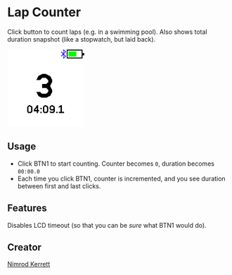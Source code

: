 # Lap Counter

Click button to count laps (e.g. in a swimming pool).
Also shows total duration snapshot (like a stopwatch, but laid back).

![Screenshot](screenshot.png)

## Usage

- Click BTN1 to start counting. Counter becomes `0`, duration becomes `00:00.0`
- Each time you click BTN1, counter is incremented, and you see duration between first and last clicks.

## Features

Disables LCD timeout (so that you can be _sure_ what BTN1 would do).

## Creator

[Nimrod Kerrett](https://zzzen.com)
